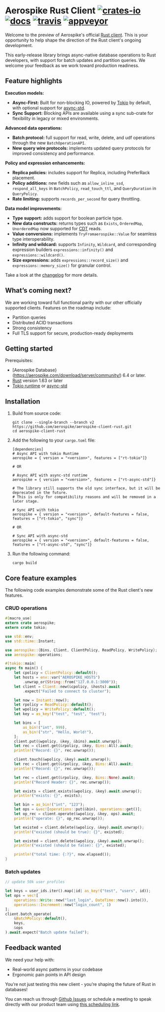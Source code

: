 # Aerospike Rust Client [![crates-io][crates-io-image]][crates-io-url] [![docs][docs-image]][docs-url] [![travis][travis-image]][travis-url] [![appveyor][appveyor-image]][appveyor-url]

[crates-io-image]: https://img.shields.io/crates/v/aerospike.svg
[crates-io-url]: https://crates.io/crates/aerospike
[docs-image]: https://docs.rs/aerospike/badge.svg
[docs-url]: https://docs.rs/aerospike/
[travis-image]: https://travis-ci.org/aerospike/aerospike-client-rust.svg?branch=master
[travis-url]: https://travis-ci.org/aerospike/aerospike-client-rust
[appveyor-image]: https://ci.appveyor.com/api/projects/status/e9gx1b5d1307hj2t/branch/master?svg=true
[appveyor-url]: https://ci.appveyor.com/project/aerospike/aerospike-client-rust/branch/master

Welcome to the preview of Aerospike's official [Rust client](https://aerospike.com/docs/develop/client/rust).
This is your opportunity to help shape the direction of the Rust
client's ongoing development.

This early-release library brings async-native database operations to Rust 
developers, with support for batch updates and partition queries. 
We welcome your feedback as we work toward production readiness.

## Feature highlights

**Execution models:**

- **Async-First:** Built for non-blocking IO, powered by 
  [Tokio](https://tokio.rs/) by default, with optional support for [async-std](https://async.rs/).
- **Sync Support:** Blocking APIs are available using a sync sub-crate for 
  flexibility in legacy or mixed environments.

**Advanced data operations:**

- **Batch protocol:** full support for read, write, delete, and udf operations through the 
  new `BatchOperationAPI`.
- **New query wire protocols:** implements updated query protocols for 
  improved consistency and performance.

**Policy and expression enhancements:**

- **Replica policies:** includes support for Replica, including PreferRack placement.
- **Policy additions:** new fields such as `allow_inline_ssd`, `respond_all_keys` 
  in `BatchPolicy`, `read_touch_ttl`, and `QueryDuration` in `QueryPolicy`.
- **Rate limiting:** supports `records_per_second` for query throttling.

**Data model improvements:**

- **Type support:** adds support for boolean particle type.
- **New data constructs:** returns types such as `Exists`, 
  `OrderedMap`, `UnorderedMap` now supported for 
  [CDT](https://aerospike.com/docs/develop/data-types/collections/) reads.
- **Value conversions:** implements `TryFromaerospike::Value` for seamless type interoperability.
- **Infinity and wildcard:** supports `Infinity`, `Wildcard`, and 
  corresponding expression builders `expressions::infinity()` and 
  `expressions::wildcard()`.
- **Size expressions:** adds `expressions::record_size()` and `expressions::memory_size()` 
  for granular control.

Take a look at the [changelog](https://github.com/aerospike/aerospike-client-rust/blob/v2/CHANGELOG.md) for more details.

## What’s coming next?
We are working toward full functional parity with our 
other officially supported clients. Features on the roadmap include:

- Partition queries
- Distributed ACID transactions
- Strong consistency
- Full TLS support for secure, production-ready deployments

## Getting started

Prerequisites:

- [Aerospike Database}(https://aerospike.com/download/server/community/) 6.4 or later.
- [Rust](https://www.rust-lang.org/) version 1.63 or later 
- [Tokio runtime](https://tokio.rs/) or [async-std](https://async.rs/)

## Installation

1. Build from source code:

   ```
   git clone --single-branch --branch v2 https://github.com/aerospike/aerospike-client-rust.git
   cd aerospike-client-rust
   ```

1. Add the following to your `cargo.toml` file:

   ```
   [dependencies]  
   # Async API with tokio Runtime
   aerospike = { version = "<version>", features = ["rt-tokio"]}
   
   # OR

   # Async API with async-std runtime
   aerospike = { version = "<version>", features = ["rt-async-std"]}
   
   # The library still supports the old sync interface, but it will be deprecated in the future.
   # This is only for compatibility reasons and will be removed in a later stage.
   
   # Sync API with tokio
   aerospike = { version = "<version>", default-features = false, features = ["rt-tokio", "sync"]}

   # OR

   # Sync API with async-std
   aerospike = { version = "<version>", default-features = false, features = ["rt-async-std", "sync"]}
   ```

1. Run the following command:

   ```
   cargo build
   ```

## Core feature examples

The following code examples demonstrate some of the Rust client's new
features.

### CRUD operations

```rust
#[macro_use]
extern crate aerospike;
extern crate tokio;

use std::env;
use std::time::Instant;

use aerospike::{Bins, Client, ClientPolicy, ReadPolicy, WritePolicy};
use aerospike::operations;

#[tokio::main]
async fn main() {
    let cpolicy = ClientPolicy::default();
    let hosts = env::var("AEROSPIKE_HOSTS")
        .unwrap_or(String::from("127.0.0.1:3000"));
    let client = Client::new(&cpolicy, &hosts).await
        .expect("Failed to connect to cluster");

    let now = Instant::now();
    let rpolicy = ReadPolicy::default();
    let wpolicy = WritePolicy::default();
    let key = as_key!("test", "test", "test");

    let bins = [
        as_bin!("int", 999),
        as_bin!("str", "Hello, World!"),
    ];
    client.put(&wpolicy, &key, &bins).await.unwrap();
    let rec = client.get(&rpolicy, &key, Bins::All).await;
    println!("Record: {}", rec.unwrap());

    client.touch(&wpolicy, &key).await.unwrap();
    let rec = client.get(&rpolicy, &key, Bins::All).await;
    println!("Record: {}", rec.unwrap());

    let rec = client.get(&rpolicy, &key, Bins::None).await;
    println!("Record Header: {}", rec.unwrap());

    let exists = client.exists(&wpolicy, &key).await.unwrap();
    println!("exists: {}", exists);

    let bin = as_bin!("int", "123");
    let ops = &vec![operations::put(&bin), operations::get()];
    let op_rec = client.operate(&wpolicy, &key, ops).await;
    println!("operate: {}", op_rec.unwrap());

    let existed = client.delete(&wpolicy, &key).await.unwrap();
    println!("existed (should be true): {}", existed);

    let existed = client.delete(&wpolicy, &key).await.unwrap();
    println!("existed (should be false): {}", existed);

    println!("total time: {:?}", now.elapsed());
}
```

### Batch updates

```rust
// update 50k user profiles

let keys = user_ids.iter().map(|id| as_key!("test", "users", id));  
let ops = vec![  
    operations::Write::new("last_login", DateTime::now().into()),  
    operations::Increment::new("login_count", 1)  
];  
client.batch_operate(  
    &BatchPolicy::default(),  
    keys,  
    &ops  
).await.expect("Batch update failed");
```

## Feedback wanted

We need your help with:

- Real-world async patterns in your codebase
- Ergonomic pain points in API design

You’re not just testing this new client - you’re shaping the future of Rust in databases!

You can reach us through [Github Issues](https://github.com/aerospike/aerospike-client-rust/issues)
or schedule a meeting to speak directly with our product team using
[this scheduling link](https://calendar.app.google/sDseJu6vUg8da5Kw5).